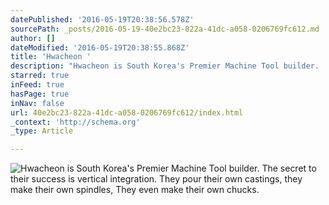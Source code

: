 ```yaml
---
datePublished: '2016-05-19T20:38:56.578Z'
sourcePath: _posts/2016-05-19-40e2bc23-822a-41dc-a058-0206769fc612.md
author: []
dateModified: '2016-05-19T20:38:55.868Z'
title: 'Hwacheon '
description: "Hwacheon is South Korea's Premier Machine Tool builder.  The secret to their success is vertical integration.  They pour their own castings, they make their own spindles, They even make their own chucks.  "
starred: true
inFeed: true
hasPage: true
inNav: false
url: 40e2bc23-822a-41dc-a058-0206769fc612/index.html
_context: 'http://schema.org'
_type: Article

---
```

![Hwacheon is South Korea's Premier Machine Tool builder.  The secret to their success is vertical integration.  They pour their own castings, they make their own spindles, They even make their own chucks.  ](https://s3-us-west-2.amazonaws.com/the-grid-img/p/eb47ea52912c23bd6b7e7ab55afc50f7ba21fe8e.jpg)